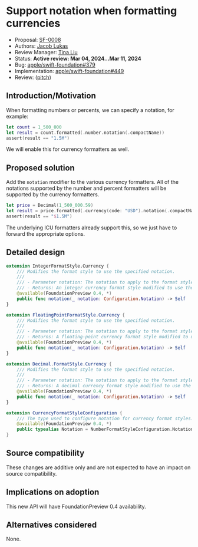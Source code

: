 # Support notation when formatting currencies

* Proposal: [SF-0008](0008-notation-formatting-for-currencies.md)
* Authors: [Jacob Lukas](https://github.com/jacoblukas)
* Review Manager: [Tina Liu](https://github.com/itingliu)
* Status: **Active review: Mar 04, 2024...Mar 11, 2024**
* Bug: [apple/swift-foundation#379](https://github.com/apple/swift-foundation/issues/379)
* Implementation: [apple/swift-foundation#449](https://github.com/apple/swift-foundation/pull/449)
* Review: ([pitch](https://forums.swift.org/t/pitch-support-notation-when-formatting-currencies/70223))

## Introduction/Motivation

When formatting numbers or percents, we can specify a notation, for example:

```swift
let count = 1_500_000
let result = count.formatted(.number.notation(.compactName))
assert(result == "1.5M")
```

We will enable this for currency formatters as well.

## Proposed solution

Add the `notation` modifier to the various currency formatters. All of the notations supported by the number and percent formatters will be supported by the currency formatters.

```swift
let price = Decimal(1_500_000.59)
let result = price.formatted(.currency(code: "USD").notation(.compactName))
assert(result == "$1.5M")
```

The underlying ICU formatters already support this, so we just have to forward the appropriate options.

## Detailed design

```swift
extension IntegerFormatStyle.Currency {
    /// Modifies the format style to use the specified notation.
    ///
    /// - Parameter notation: The notation to apply to the format style.
    /// - Returns: An integer currency format style modified to use the specified notation.
    @available(FoundationPreview 0.4, *)
    public func notation(_ notation: Configuration.Notation) -> Self
}

extension FloatingPointFormatStyle.Currency {
    /// Modifies the format style to use the specified notation.
    ///
    /// - Parameter notation: The notation to apply to the format style.
    /// - Returns: A floating-point currency format style modified to use the specified notation.
    @available(FoundationPreview 0.4, *)
    public func notation(_ notation: Configuration.Notation) -> Self
}

extension Decimal.FormatStyle.Currency {
    /// Modifies the format style to use the specified notation.
    ///
    /// - Parameter notation: The notation to apply to the format style.
    /// - Returns: A decimal currency format style modified to use the specified notation.
    @available(FoundationPreview 0.4, *)
    public func notation(_ notation: Configuration.Notation) -> Self
}

extension CurrencyFormatStyleConfiguration {
    /// The type used to configure notation for currency format styles.
    @available(FoundationPreview 0.4, *)
    public typealias Notation = NumberFormatStyleConfiguration.Notation
}
```

## Source compatibility

These changes are additive only and are not expected to have an impact on source compatibility.

## Implications on adoption

This new API will have FoundationPreview 0.4 availability.

## Alternatives considered

None.
